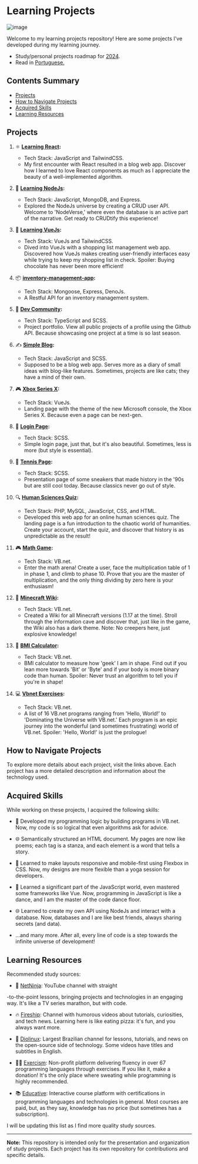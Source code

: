 # Learning Projects

![image](https://github.com/viniciusnevescosta/learning-projects/assets/66970818/2b0cf043-cdee-4d28-8798-32f5e21a7e3c)

Welcome to my learning projects repository! Here are some projects I've developed during my learning journey.

- Study/personal projects roadmap for [2024](https://github.com/users/viniciusnevescosta/projects/3).
- Read in [Portuguese.](README.md)

## Contents Summary

- [Projects](#projects)
- [How to Navigate Projects](#how-to-navigate-projects)
- [Acquired Skills](#acquired-skills)
- [Learning Resources](#learning-resources)

## Projects

1. ⚛️ **[Learning React](https://github.com/viniciusnevescosta/learning-react):**
   - Tech Stack: JavaScript and TailwindCSS.
   - My first encounter with React resulted in a blog web app. Discover how I learned to love React components as much as I appreciate the beauty of a well-implemented algorithm.

2. 🚀 **[Learning NodeJs](https://github.com/viniciusnevescosta/learning-nodejs):**
   - Tech Stack: JavaScript, MongoDB, and Express.
   - Explored the NodeJs universe by creating a CRUD user API. Welcome to 'NodeVerse,' where even the database is an active part of the narrative. Get ready to CRUDtify this experience!

3. 🖖 **[Learning VueJs](https://github.com/viniciusnevescosta/learning-vuejs):**
   - Tech Stack: VueJs and TailwindCSS.
   - Dived into VueJs with a shopping list management web app. Discovered how VueJs makes creating user-friendly interfaces easy while trying to keep my shopping list in check. Spoiler: Buying chocolate has never been more efficient!

4. 📦 **[inventory-management-app](https://github.com/viniciusnevescosta/inventory-management-app):**
   - Tech Stack: Mongoose, Express, DenoJs.
   - A Restful API for an inventory management system.

5. 💼 **[Dev Community](https://github.com/viniciusnevescosta/dev-community):**
   - Tech Stack: TypeScript and SCSS.
   - Project portfolio. View all public projects of a profile using the Github API. Because showcasing one project at a time is so last season.

6. ✍️ **[Simple Blog](https://github.com/viniciusnevescosta/simple-blog):**
    - Tech Stack: JavaScript and SCSS.
    - Supposed to be a blog web app. Serves more as a diary of small ideas with blog-like features. Sometimes, projects are like cats; they have a mind of their own.

7. 🎮 **[Xbox Series X](https://github.com/viniciusnevescosta/xbox-series-x):**
    - Tech Stack: VueJs.
    - Landing page with the theme of the new Microsoft console, the Xbox Series X. Because even a page can be next-gen.

8. 🔐 **[Login Page](https://github.com/viniciusnevescosta/login-page):**
    - Tech Stack: SCSS.
    - Simple login page, just that, but it's also beautiful. Sometimes, less is more (but style is essential).

9. 👟 **[Tennis Page](https://github.com/viniciusnevescosta/tennis-page):**
    - Tech Stack: SCSS.
    - Presentation page of some sneakers that made history in the '90s but are still cool today. Because classics never go out of style.

10. 🔍 **[Human Sciences Quiz](https://github.com/viniciusnevescosta/human-sciences-quiz):**
      - Tech Stack: PHP, MySQL, JavaScript, CSS, and HTML.
      - Developed this web app for an online human sciences quiz. The landing page is a fun introduction to the chaotic world of humanities. Create your account, start the quiz, and discover that history is as unpredictable as the result!

11. 🎮 **[Math Game](https://github.com/viniciusnevescosta/math-game):**
      - Tech Stack: VB.net.
      - Enter the math arena! Create a user, face the multiplication table of 1 in phase 1, and climb to phase 10. Prove that you are the master of multiplication, and the only thing dividing by zero here is your enthusiasm!
  
12. 📘 **[Minecraft Wiki](https://github.com/viniciusnevescosta/schoolwork-wiki-minecraft):**
      - Tech Stack: VB.net.
      - Created a Wiki for all Minecraft versions (1.17 at the time). Stroll through the information cave and discover that, just like in the game, the Wiki also has a dark theme. Note: No creepers here, just explosive knowledge!

13. 📏 **[BMI Calculator](https://github.com/viniciusnevescosta/bmi-calculator):**
      - Tech Stack: VB.net.
      - BMI calculator to measure how 'geek' I am in shape. Find out if you lean more towards 'Bit' or 'Byte' and if your body is more binary code than human. Spoiler: Never trust an algorithm to tell you if you're in shape!
  
14. 💻 **[Vbnet Exercises](https://github.com/viniciusnevescosta/vbnet-exercises):**
      - Tech Stack: VB.net.
      - A list of 16 VB.net programs ranging from 'Hello, World!' to 'Dominating the Universe with VB.net.' Each program is an epic journey into the wonderful (and sometimes frustrating) world of VB.net. Spoiler: 'Hello, World!' is just the prologue!

## How to Navigate Projects

To explore more details about each project, visit the links above. Each project has a more detailed description and information about the technology used.

## Acquired Skills

While working on these projects, I acquired the following skills:

- 🧠 Developed my programming logic by building programs in VB.net. Now, my code is so logical that even algorithms ask for advice.

- 🌐 Semantically structured an HTML document. My pages are now like poems; each tag is a stanza, and each element is a word that tells a story.

- 📱 Learned to make layouts responsive and mobile-first using Flexbox in CSS. Now, my designs are more flexible than a yoga session for developers.

- 🚀 Learned a significant part of the JavaScript world, even mastered some frameworks like Vue. Now, programming in JavaScript is like a dance, and I am the master of the code dance floor.

- 🌐 Learned to create my own API using NodeJs and interact with a database. Now, databases and I are like best friends, always sharing secrets (and data).

- ...and many more. After all, every line of code is a step towards the infinite universe of development!

## Learning Resources

Recommended study sources:

- 🥷 [NetNinja](https://www.youtube.com/@NetNinja): YouTube channel with straight

-to-the-point lessons, bringing projects and technologies in an engaging way. It's like a TV series marathon, but with code.

- 🔥 [Fireship](https://www.youtube.com/@fireship): Channel with humorous videos about tutorials, curiosities, and tech news. Learning here is like eating pizza: it's fun, and you always want more.

- 🐧 [Diolinux](https://www.youtube.com/@Diolinux): Largest Brazilian channel for lessons, tutorials, and news on the open-source side of technology. Some videos have titles and subtitles in English.

- 🏋️‍♂️ [Exercism](https://exercism.org/): Non-profit platform delivering fluency in over 67 programming languages through exercises. If you like it, make a donation! It's the only place where sweating while programming is highly recommended.

- 📚 [Educative](https://www.educative.io/): Interactive course platform with certifications in programming languages and technologies in general. Most courses are paid, but, as they say, knowledge has no price (but sometimes has a subscription).

I will be updating this list as I find more quality study sources.

---

**Note:** This repository is intended only for the presentation and organization of study projects. Each project has its own repository for contributions and specific details.
